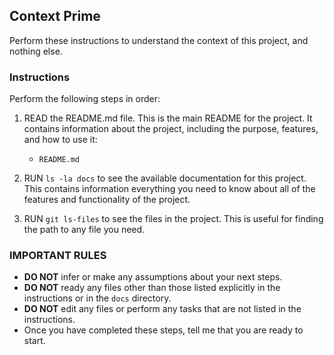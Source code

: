 ## Context Prime

Perform these instructions to understand the context of this project, and nothing else.

### Instructions

Perform the following steps in order:

1. READ the README.md file. This is the main README for the project. It contains information about the project, including the purpose, features, and how to use it:

   - `README.md`

2. RUN `ls -la docs` to see the available documentation for this project. This contains information everything you need to know about all of the features and functionality of the project.

3. RUN `git ls-files` to see the files in the project. This is useful for finding the path to any file you need.

### **IMPORTANT RULES**

- **DO NOT** infer or make any assumptions about your next steps.
- **DO NOT** ready any files other than those listed explicitly in the instructions or in the `docs` directory.
- **DO NOT** edit any files or perform any tasks that are not listed in the instructions.
- Once you have completed these steps, tell me that you are ready to start.
